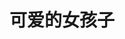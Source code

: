 ---
layout: girls
title: 可爱的女孩子
banner: <span title="大家都是我的天使！">排名不分先后</span>
girls:
  - name: 御坂美琴
    avatar: https://img2.baidu.com/it/u=2173215309,1270192997&fm=253&fmt=auto&app=120&f=JPEG?w=800&h=801
    from: 魔法禁书目录/某科学的超电磁炮
  - name: 御坂妹妹
    avatar: https://s3.bmp.ovh/imgs/2022/07/30/48f46d9b1520f80c.jpg
    from: 魔法禁书目录/某科学的超电磁炮
  - name: 芙兰达·塞维伦
    avatar: https://img2.baidu.com/it/u=3690184553,3952081777&fm=253&fmt=auto&app=138&f=JPEG?w=889&h=500
    from: 魔法禁书目录
  - name: 茵蒂克丝
    avatar: https://img0.baidu.com/it/u=3660028469,3423090562&fm=253&fmt=auto&app=120&f=PNG?w=620&h=438
    from: 魔法禁书目录
  - name: 白井黑子
    avatar: https://img0.baidu.com/it/u=3513480274,1522258983&fm=253&fmt=auto&app=138&f=JPEG?w=500&h=500
    from: 魔法禁书目录/某科学的超电磁炮
  - name: 初春饰利
    avatar: https://img1.baidu.com/it/u=2952770234,17161874&fm=253&fmt=auto&app=138&f=JPEG?w=400&h=400
    from: 魔法禁书目录/某科学的超电磁炮
  - name: 佐天泪子
    avatar: https://img1.baidu.com/it/u=3923167714,1541525220&fm=253&fmt=auto&app=138&f=JPEG?w=500&h=500
    from: 魔法禁书目录/某科学的超电磁炮
  - name: 布束砥信
    avatar: https://tva4.sinaimg.cn/large/0074R88yly8h4otajafqmj30pe0k00u3.jpg
    from: 某科学的超电磁炮
  - name: 鸢一折纸
    avatar: https://s3.bmp.ovh/imgs/2022/07/30/404b1d455abceb5c.jpg
    from: 约会大作战
  - name: 四宫辉夜
    avatar: https://s3.bmp.ovh/imgs/2022/07/30/53862afe44ab241b.jpg
    from: 辉夜大小姐想让我告白～天才们的恋爱头脑战～
  - name: 藤原千花
    avatar: https://s3.bmp.ovh/imgs/2022/07/30/2495cd05f82f4575.jpg
    from: 辉夜大小姐想让我告白～天才们的恋爱头脑战～
  - name: 伊井野弥子
    avatar: https://tva4.sinaimg.cn/large/0074R88yly8h4osfo1sqkj30p80pcmyu.jpg
    from: 辉夜大小姐想让我告白～天才们的恋爱头脑战～
  - name: 早坂爱
    avatar: https://tva1.sinaimg.cn/large/0074R88yly8h4ot3rg9n3j30hs0hsq3l.jpg
    from: 辉夜大小姐想让我告白～天才们的恋爱头脑战～
  - name: 蕾姆
    avatar: https://tva3.sinaimg.cn/large/0074R88yly8h4ot55t6dlj30c80c4t9b.jpg
    from: Re：从零开始的异世界生活
  - name: 拉姆
    avatar: https://img0.baidu.com/it/u=2089937069,1033350216&fm=253&fmt=auto&app=138&f=JPEG?w=500&h=500
    from: Re：从零开始的异世界生活
  - name: 艾米莉亚
    avatar: https://img2.baidu.com/it/u=3306653412,2942255081&fm=253&fmt=auto&app=138&f=JPEG?w=500&h=500
    from: Re：从零开始的异世界生活
  - name: 谢丝塔
    avatar: https://s3.bmp.ovh/imgs/2022/07/30/e38a8a6ba6b255c3.jpg
    from: 侦探已死
  - name: 千反田爱瑠
    avatar: https://tva3.sinaimg.cn/large/0074R88yly8h4otb7m4rhj30hs0hsdgq.jpg
    from: 冰菓
  - name: 樱岛麻衣
    avatar: https://tva1.sinaimg.cn/large/0074R88yly8h4ot7t08wbj30u00u0jst.jpg
    from: 青春猪头少年不会梦到兔女郎学姐
  - name: 牧之原翔子
    avatar: https://img1.baidu.com/it/u=1885189570,2818205495&fm=253&fmt=auto&app=138&f=JPEG?w=500&h=500
    from: 青春猪头少年不会梦到兔女郎学姐
  - name: 双叶理央
    avatar: https://img0.baidu.com/it/u=648637194,2388140528&fm=253&fmt=auto&app=138&f=JPEG?w=500&h=500
    from: 青春猪头少年不会梦到兔女郎学姐
  - name: 梓川枫
    avatar: https://tva1.sinaimg.cn/large/0074R88yly8h4owusfmk5j30q60q6ab3.jpg
    from: 青春猪头少年不会梦到兔女郎学姐
  - name: 堀北铃音
    avatar: https://s3.bmp.ovh/imgs/2022/07/24/dfbf7f6c6111f62b.jpg
    from: 欢迎来到实力至上主义的教室
  - name: 栉田桔梗
    avatar: https://img2.baidu.com/it/u=2015826881,2570521938&fm=253&fmt=auto&app=138&f=PNG?w=400&h=400
    from: 欢迎来到实力至上主义的教室
  - name: 轻井泽惠
    avatar: https://img2.baidu.com/it/u=2232558108,2497183820&fm=253&fmt=auto&app=138&f=PNG?w=400&h=400
    from: 欢迎来到实力至上主义的教室
  - name: 雪之下雪乃
    avatar: https://img1.baidu.com/it/u=4254317684,2004465275&fm=253&fmt=auto&app=138&f=JPEG?w=333&h=499
    from: 我的青春恋爱物语果然有问题
  - name: 由比滨结衣
    avatar: https://img0.baidu.com/it/u=1018004314,2574935165&fm=253&fmt=auto&app=138&f=JPEG?w=500&h=500
    from: 我的青春恋爱物语果然有问题
  - name: 平冢静
    avatar: https://tva3.sinaimg.cn/large/0074R88yly8h4owt77qa0j30oh0yhjvk.jpg
    from: 我的青春恋爱物语果然有问题
  - name: 宫野明美
    avatar: https://img2.baidu.com/it/u=4143926784,1780179785&fm=253&fmt=auto&app=138&f=JPEG?w=670&h=500
    from: 名侦探柯南
  - name: 灰原哀
    avatar: https://tva2.sinaimg.cn/large/0074R88yly8h4ot6d6isyj30ir0irwfz.jpg
    from: 名侦探柯南
  - name: 毛利兰
    avatar: https://s3.bmp.ovh/imgs/2022/07/30/d1eaa333a053ed67.jpg
    from: 名侦探柯南
  - name: 朱蒂·斯泰琳
    avatar: https://tva2.sinaimg.cn/large/0074R88yly8h4ot8ofh4hj30i20f275l.jpg
    from: 名侦探柯南
  - name: 佐藤美和子 
    avatar: https://img0.baidu.com/it/u=335366700,347807243&fm=253&fmt=auto&app=138&f=JPEG?w=500&h=501
    from: 名侦探柯南
  - name: 堀 
    avatar: https://tva4.sinaimg.cn/large/0074R88yly8h4ot9wwuz5j30us0u0di7.jpg
    from: 堀与宫村
  - name: 宫水三叶 
    avatar: https://img1.baidu.com/it/u=32697384,2808523241&fm=253&fmt=auto&app=138&f=JPEG?w=500&h=500
    from: 你的名字
  - name: 须贺夏美 
    avatar: https://img1.baidu.com/it/u=2319610260,2981541113&fm=253&fmt=auto&app=138&f=JPEG?w=499&h=281
    from: 天气之子
  - name: 天野阳菜 
    avatar: https://s3.bmp.ovh/imgs/2022/07/30/1cc0cc6714812721.jpg
    from: 天气之子
  - name: 0 2 
    avatar: https://img2.baidu.com/it/u=4211930493,3241429699&fm=253&fmt=auto&app=138&f=JPEG?w=500&h=500
    from: DARLING in the FRANXX
  - name: 莓 
    avatar: https://img2.baidu.com/it/u=206985049,4137984547&fm=253&fmt=auto&app=138&f=JPEG?w=500&h=500
    from: DARLING in the FRANXX
  - name: 喜多川海梦
    avatar: https://img2.baidu.com/it/u=496847905,1407422823&fm=253&fmt=auto&app=120&f=JPEG?w=500&h=500
    from: 更衣人偶坠入爱河
  - name: 八月朔日赛勒涅
    avatar: https://img1.baidu.com/it/u=309223056,2991303550&fm=253&fmt=auto&app=138&f=JPEG?w=650&h=398
    from: 女神宿舍的管理员
  - name: 早乙女亚典娜
    avatar: https://www.bnacg.com/uploads/2105/1-21050G03625642.png
    from: 女神宿舍的管理员
  - name: 结城明日奈
    avatar: https://s3.bmp.ovh/imgs/2022/07/30/e5a8a7379dc05bbe.jpg
    from: 刀剑神域
  - name: 水原千鹤
    avatar: https://tva1.sinaimg.cn/large/0074R88yly8h4oww6wn94j30q60wjad9.jpg
    from: 租借女友
  - name: 更科瑠夏
    avatar: https://s1.xptou.com/2022/09/24/632ddf860323b.jpg
    from: 租借女友
  - name: 七海麻美
    avatar: https://tva1.sinaimg.cn/large/0074R88yly8h4owx59au3j30hs0hst9p.jpg
    from: 租借女友
  - name: 平泽唯
    avatar: https://tva2.sinaimg.cn/large/0074R88yly8h4owxqod0tj30q60q6dgx.jpg
    from: 轻音少女
  - name: 秋山澪
    avatar: https://img2.baidu.com/it/u=3617775504,480882670&fm=253&fmt=auto&app=138&f=JPEG?w=500&h=500
    from: 轻音少女
  - name: 田井中律
    avatar: https://img0.baidu.com/it/u=1928954277,389987656&fm=253&fmt=auto&app=138&f=JPEG?w=500&h=500
    from: 轻音少女
  - name: 中野梓
    avatar: https://img2.baidu.com/it/u=2874446388,1461644438&fm=253&fmt=auto&app=138&f=JPEG?w=500&h=500
    from: 轻音少女
  - name: 中野一花
    avatar: https://tva4.sinaimg.cn/large/0074R88yly8h4owguq73xj30q60q6mz7.jpg
    from: 五等分的新娘
  - name: 中野二乃
    avatar: https://tva2.sinaimg.cn/large/0074R88yly8h4owjb4rvcj30ol0okmyw.jpg
    from: 五等分的新娘
  - name: 中野三玖
    avatar: https://tva3.sinaimg.cn/large/0074R88yly8h4owkc1u86j30hs0hst9j.jpg
    from: 五等分的新娘
  - name: 中野四叶
    avatar: https://tva4.sinaimg.cn/large/0074R88yly8h4owm4vby7j30q60vp41g.jpg
    from: 五等分的新娘
  - name: 中野五月
    avatar: https://tva2.sinaimg.cn/large/0074R88yly8h4ownpnjlsj30k00k0q46.jpg
    from: 五等分的新娘
  - name: 绫波丽
    avatar: https://tva2.sinaimg.cn/large/0074R88yly8h4ows4dlvkj30u00u0799.jpg
    from: 新世纪福音战士
  - name: 惣流·明日香·兰格雷
    avatar: https://tva4.sinaimg.cn/large/0074R88yly8h4owrmpxqxj310k0kk0wv.jpg
    from: 新世纪福音战士
  - name: 葛城美里
    avatar: https://tva1.sinaimg.cn/large/0074R88yly8h4oworolx4j30or0orgph.jpg
    from: 新世纪福音战士
  - name: 宝多六花
    avatar: https://s3.bmp.ovh/imgs/2022/07/23/f865b5d0bd8251d3.jpg
    from: SSSS.古立特
  - name: 新条茜
    avatar: https://c-ssl.dtstatic.com/uploads/blog/202104/28/20210428211551_5bbea.thumb.1000_0.png
    from: SSSS.古立特
  - name: 朝井明
    avatar: https://s3.bmp.ovh/imgs/2022/09/24/332f796f22112f20.png
    from: 彻夜之歌
  - name: 巴尔泽布
    avatar: https://s3.bmp.ovh/imgs/2022/09/24/6c731911c7c3e9a5.jpg
    from: 原神
  - name: 八重神子
    avatar: https://s3.bmp.ovh/imgs/2022/09/24/016b5e4fbbabcb7b.jpg
    from: 原神
  - name: 宵宫
    avatar: https://upload-bbs.mihoyo.com/upload/2021/07/07/249495538/80df33f24c70217bdc00cbdd1e64f79d_3044663547031356680.jpg
    from: 原神
  - name: 刻晴
    avatar: https://pic3.zhimg.com/80/v2-c81fc505165a145d4d8ad14e8f66008e_720w.jpg
    from: 原神
---